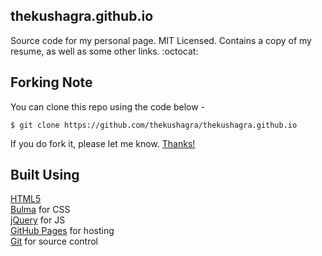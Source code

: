 thekushagra.github.io
--------------------------------------------------------------------------------
Source code for my personal page. MIT Licensed. Contains a copy of my resume, as well as some other links. :octocat:

Forking Note
--------------------------------------------------------------------------------
You can clone this repo using the code below -

```
$ git clone https://github.com/thekushagra/thekushagra.github.io
```

If you do fork it, please let me know. [Thanks!](https://i.pinimg.com/originals/96/9c/3a/969c3a7d11ac4a0d6a5b73d90928603e.gif)

Built Using
--------------------------------------------------------------------------------
[HTML5](https://developers.google.com/web/)  
[Bulma](https://bulma.io/) for CSS  
[jQuery](https://jquery.com/) for JS  
[GitHub Pages](https://pages.github.com/) for hosting  
[Git](https://git-scm.com/) for source control
